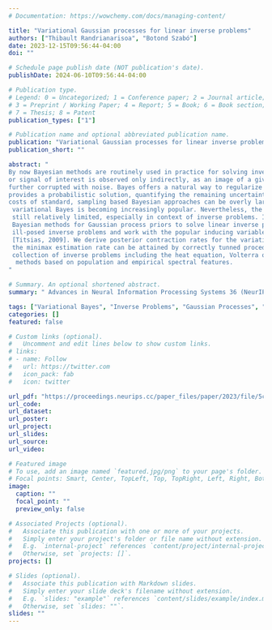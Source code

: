 ```yaml
---
# Documentation: https://wowchemy.com/docs/managing-content/

title: "Variational Gaussian processes for linear inverse problems"
authors: ["Thibault Randrianarisoa", "Botond Szabó"]
date: 2023-12-15T09:56:44-04:00
doi: ""

# Schedule page publish date (NOT publication's date).
publishDate: 2024-06-10T09:56:44-04:00

# Publication type.
# Legend: 0 = Uncategorized; 1 = Conference paper; 2 = Journal article;
# 3 = Preprint / Working Paper; 4 = Report; 5 = Book; 6 = Book section;
# 7 = Thesis; 8 = Patent
publication_types: ["1"]

# Publication name and optional abbreviated publication name.
publication: "Variational Gaussian processes for linear inverse problems"
publication_short: ""

abstract: "
By now Bayesian methods are routinely used in practice for solving inverse problems. In inverse problems the parameter 
or signal of interest is observed only indirectly, as an image of a given map, and the observations are typically 
further corrupted with noise. Bayes offers a natural way to regularize these problems via the prior distribution and 
provides a probabilistic solution, quantifying the remaining uncertainty in the problem. However, the computational 
costs of standard, sampling based Bayesian approaches can be overly large in such complex models. Therefore, in practice
 variational Bayes is becoming increasingly popular. Nevertheless, the theoretical understanding of these methods is 
 still relatively limited, especially in context of inverse problems. In our analysis we investigate variational 
 Bayesian methods for Gaussian process priors to solve linear inverse problems. We consider both mildly and severely 
 ill-posed inverse problems and work with the popular inducing variable variational Bayes approach proposed by Titsias 
 [Titsias, 2009]. We derive posterior contraction rates for the variational posterior in general settings and show that 
 the minimax estimation rate can be attained by correctly tunned procedures. As specific examples we consider a 
 collection of inverse problems including the heat equation, Volterra operator and Radon transform and inducing variable
  methods based on population and empirical spectral features.
"

# Summary. An optional shortened abstract.
summary: " Advances in Neural Information Processing Systems 36 (NeurIPS 2023)"

tags: ["Variational Bayes", "Inverse Problems", "Gaussian Processes", "Inducing points"]
categories: []
featured: false

# Custom links (optional).
#   Uncomment and edit lines below to show custom links.
# links:
# - name: Follow
#   url: https://twitter.com
#   icon_pack: fab
#   icon: twitter

url_pdf: "https://proceedings.neurips.cc/paper_files/paper/2023/file/5c25c15b5b2fd386ab188a918e54c7d5-Paper-Conference.pdf"
url_code:
url_dataset:
url_poster:
url_project:
url_slides:
url_source:
url_video:

# Featured image
# To use, add an image named `featured.jpg/png` to your page's folder. 
# Focal points: Smart, Center, TopLeft, Top, TopRight, Left, Right, BottomLeft, Bottom, BottomRight.
image:
  caption: ""
  focal_point: ""
  preview_only: false

# Associated Projects (optional).
#   Associate this publication with one or more of your projects.
#   Simply enter your project's folder or file name without extension.
#   E.g. `internal-project` references `content/project/internal-project/index.md`.
#   Otherwise, set `projects: []`.
projects: []

# Slides (optional).
#   Associate this publication with Markdown slides.
#   Simply enter your slide deck's filename without extension.
#   E.g. `slides: "example"` references `content/slides/example/index.md`.
#   Otherwise, set `slides: ""`.
slides: ""
---
```

